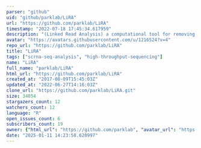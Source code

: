```yaml
---
parser: "github"
uid: "github/parklab/LiRA"
url: "https://github.com/parklab/LiRA"
timestamp: "2022-07-18 17:45:34.617959"
description: "(Linked Read Analysis) a computational tool for removing amplification artifacts from single-cell DNA sequencing data and estimating mutation rates in single cells."
avatar: "https://avatars.githubusercontent.com/u/1216524?v=4"
repo_url: "https://github.com/parklab/LiRA"
title: "LiRA"
tags: ["scrna-seq-analysis", "high-throughput-sequencing"]
name: "LiRA"
full_name: "parklab/LiRA"
html_url: "https://github.com/parklab/LiRA"
created_at: "2017-08-09T15:45:03Z"
updated_at: "2022-06-27T14:16:03Z"
clone_url: "https://github.com/parklab/LiRA.git"
size: 34854
stargazers_count: 12
watchers_count: 12
language: "R"
open_issues_count: 6
subscribers_count: 19
owner: {"html_url": "https://github.com/parklab", "avatar_url": "https://avatars.githubusercontent.com/u/1216524?v=4", "login": "parklab", "type": "Organization"}
date: "2025-01-11 14:23:58.620997"
---
```


